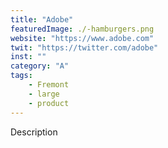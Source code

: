 ```yaml
---
title: "Adobe"
featuredImage: ./-hamburgers.png
website: "https://www.adobe.com"
twit: "https://twitter.com/adobe"
inst: ""
category: "A"
tags:
    - Fremont
    - large
    - product
---
```


Description
